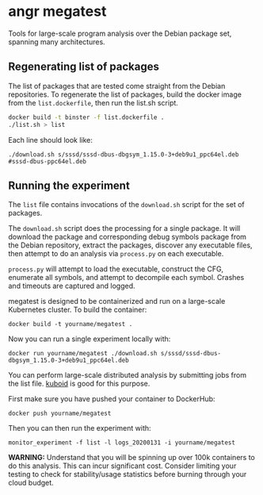 angr megatest
=============
Tools for large-scale program analysis over the Debian package set, spanning
many architectures.

Regenerating list of packages
-----------------------------
The list of packages that are tested come straight from the Debian repositories.
To regenerate the list of packages, build the docker image from the
`list.dockerfile`, then run the list.sh script.

```bash
docker build -t binster -f list.dockerfile .
./list.sh > list
```

Each line should look like:
```
./download.sh s/sssd/sssd-dbus-dbgsym_1.15.0-3+deb9u1_ppc64el.deb #sssd-dbus-ppc64el.deb
```

Running the experiment
----------------------
The `list` file contains invocations of the `download.sh` script for the set of
packages.

The `download.sh` script does the processing for a single package. It will
download the package and corresponding debug symbols package from the Debian
repository, extract the packages, discover any executable files, then attempt to
do an analysis via `process.py` on each executable.

`process.py` will attempt to load the executable, construct the CFG, enumerate
all symbols, and attempt to decompile each symbol. Crashes and timeouts are
captured and logged.

megatest is designed to be containerized and run on a large-scale Kubernetes
cluster. To build the container:

```
docker build -t yourname/megatest .
```

Now you can run a single experiment locally with:

```
docker run yourname/megatest ./download.sh s/sssd/sssd-dbus-dbgsym_1.15.0-3+deb9u1_ppc64el.deb
```

You can perform large-scale distributed analysis by submitting jobs from the list file. [kuboid](https://github.com/zardus/kuboid) is good for this purpose.

First make sure you have pushed your container to DockerHub:

```
docker push yourname/megatest
```

Then you can then run the experiment with:

```
monitor_experiment -f list -l logs_20200131 -i yourname/megatest
```

**WARNING:** Understand that you will be spinning up over 100k containers
to do this analysis. This can incur significant cost. Consider limiting your
testing to check for stability/usage statistics before burning through your 
cloud budget.
